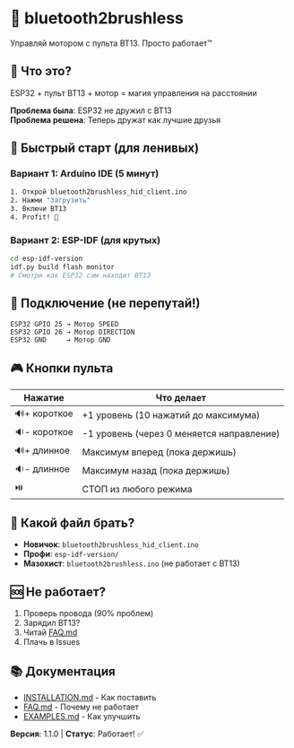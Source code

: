 # 🚗 bluetooth2brushless

Управляй мотором с пульта BT13. Просто работает™

## 🤔 Что это?

ESP32 + пульт BT13 + мотор = магия управления на расстоянии

**Проблема была**: ESP32 не дружил с BT13  
**Проблема решена**: Теперь дружат как лучшие друзья

## 🚀 Быстрый старт (для ленивых)

### Вариант 1: Arduino IDE (5 минут)
```bash
1. Открой bluetooth2brushless_hid_client.ino
2. Нажми "Загрузить" 
3. Включи BT13
4. Profit! 🎉
```

### Вариант 2: ESP-IDF (для крутых)
```bash
cd esp-idf-version
idf.py build flash monitor
# Смотри как ESP32 сам находит BT13
```

## 🔌 Подключение (не перепутай!)

```
ESP32 GPIO 25 → Мотор SPEED
ESP32 GPIO 26 → Мотор DIRECTION  
ESP32 GND     → Мотор GND
```

## 🎮 Кнопки пульта

| Нажатие | Что делает |
|---------|------------|
| 🔊+ короткое | +1 уровень (10 нажатий до максимума) |
| 🔉- короткое | -1 уровень (через 0 меняется направление) |
| 🔊+ длинное | Максимум вперед (пока держишь) |
| 🔉- длинное | Максимум назад (пока держишь) |
| ⏯️ | СТОП из любого режима |

## 📁 Какой файл брать?

- **Новичок**: `bluetooth2brushless_hid_client.ino`
- **Профи**: `esp-idf-version/`
- **Мазохист**: `bluetooth2brushless.ino` (не работает с BT13)

## 🆘 Не работает?

1. Проверь провода (90% проблем)
2. Зарядил BT13? 
3. Читай [FAQ.md](FAQ.md)
4. Плачь в Issues

## 📚 Документация

- [INSTALLATION.md](INSTALLATION.md) - Как поставить
- [FAQ.md](FAQ.md) - Почему не работает
- [EXAMPLES.md](EXAMPLES.md) - Как улучшить

**Версия**: 1.1.0 | **Статус**: Работает! ✅
